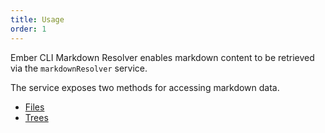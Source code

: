 ```yaml
---
title: Usage
order: 1
---
```


Ember CLI Markdown Resolver enables markdown content to be retrieved via the `markdownResolver` service.

The service exposes two methods for accessing markdown data.

- [Files](/guides/usage/files)
- [Trees](/guides/usage/trees)
